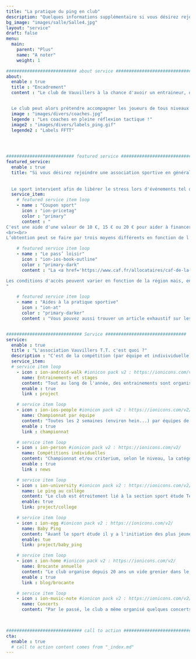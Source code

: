 ```yaml
---
title: "La pratique du ping en club"
description: "Quelques informations supplémentaire si vous désirez rejoindre une association sportive en général et/ou rejoindre le club de Vauvillers en particulier."
bg_image: "images/salle/Salle4.jpg"
layout: "service"
draft: false
menu:
  main:
    parent: "Plus"
    name: "A noter"
    weight: 1

########################### about service #############################
about:
  enable : true
  title : "Encadrement"
  content : "Le club de Vauvillers à la chance d'avoir un entraineur, diplômé d'état, qui dispense ses bons conseils lors des entrainements mais également lors des compétitions (comme les individuelles où une de nos joueuses à récemment atteint le niveau national dans sa catégorie !).


  Le club peut alors prétendre accompagner les joueurs de tous niveaux et se voit attribuer plusieurs labels de confiance de la part de la FFTT."
  image : "images/divers/coaches.jpg"
  legende : "Les coaches en pleine réflexion tactique !"
  image2 : "images/divers/labels_ping.gif"
  legende2 : "Labels FFTT"

  


########################## featured service ############################
featured_service:
  enable : true
  title: "Si vous désirez rejoindre une association sportive en général et/ou rejoindre le club de Vauvillers en particulier, vous pouvez bénéficier d'aides.
  
  
  Le sport intervient afin de libérer le stress lors d'événements tel que les déménagements. Il en va de même pour les parents, qui avec la pratique du sport et surtout un déménagement préparé peuvent soulager leur quotidien.  Pour cela, il est important de s'y prendre à l'avance dans les démarches de [changement d’adresse](https://www.fournisseur-energie.com/edf-demenagement/changement-adresse/) (résiliation, nouvelle souscription, etc.) notamment."
  service_item:
    # featured service item loop
    - name : "Coupon sport"
      icon : "ion-pricetag"
      color : "primary"
      content : "
C'est une aide d'une valeur de 10 €, 15 € ou 20 € pour aider à financer la licence de sport dans un club. 
<br><br>
L’obtention peut se faire par trois moyens différents en fonction de l’emploi parental"

    # featured service item loop
    - name : "Le pass’ loisir"
      icon : "ion-ios-book-outline"
      color : "primary-dark"
      content : "La <a href='https://www.caf.fr/allocataires/caf-de-la-charente-maritime/offre-de-service-0/enfance-et-jeunesse/activites-sportives-et-artistiques' target='_blank'>Caisse d'Allocations Familiales</a> propose une aide d’une cinquantaine d'euros pour aider à financer une activité.

Les conditions d'accès peuvent varier en fonction de la région mais, en général, il s’agit d’un chéquier de 5×10€ destiné à financer la pratique sportive ou culturelle d'un enfant âgé de 9 ans à 16 ans. 
"

    # featured service item loop
    - name : "Aides à la pratique sportive"
      icon : "ion-at"
      color : "primary-darker"
      content : "Vous pouvez aussi trouver un article exhaustif sur les aides à la pratique sportive et davantage d'informations vis-à-vis des critères d’éligibilités via ce lien : https://www.papernest.com/etat-des-lieux/actualites/aides-pratique-sportive/"


############################# Service ###############################
service:
  enable : true
  title : "L'association Vauvillers T.T. c'est quoi ?"
  description : "C'est de la compétition (par équipe et indivividuelle), de l'entrainement, des stages, des activités..."
  service_item:
  # service item loop
    - icon : ion-android-walk #ionicon pack v2 : https://ionicons.com/v2/
      name: Entrainements et stages
      content: "Tout au long de l'année, des entrainements sont organisés pour tous les joueurs. Le club organise même un stage annuel élite (avec des classés numérotés!)"
      enable : true
      link : project

    # service item loop
    - icon : ion-ios-people #ionicon pack v2 : https://ionicons.com/v2/
      name: Championnat par équipe
      content: "Toutes les 2 semaines (environ hein...) par équipes de 4 aux niveaux départemental et régional."
      enable : true
      link : championnat

    # service item loop
    - icon : ion-person #ionicon pack v2 : https://ionicons.com/v2/
      name: Compétitions individuelles
      content: "Championnat et/ou criterium, selon le niveau, la catégorie d'âge ou le classement. Il y a de multiples possibilités de briller pour les joueurs"
      enable : true
      link : news

    # service item loop
    - icon : ion-university #ionicon pack v2 : https://ionicons.com/v2/
      name: Le ping au collège 
      content: "Le club est étroitement lié à la section sport étude Tennis de Table du collège Charles Péguy"
      enable: true
      link: project/college

    # service item loop
    - icon : ion-egg #ionicon pack v2 : https://ionicons.com/v2/
      name: Baby Ping
      content: "Avant le sport étude il y a l'initiation des plus jeunes. Le club de Vauvillers participe également activement au Baby Ping et aux Tops détection"
      enable: tue
      link: project/baby_ping

    # service item loop
    - icon : ion-home #ionicon pack v2 : https://ionicons.com/v2/
      name: Brocante annuelle
      content: "Le club organise depuis 20 ans un vide grenier dans le village le dernier dimanche d'Août."
      enable : true
      link : blog/brocante

    # service item loop
    - icon : ion-music-note #ionicon pack v2 : https://ionicons.com/v2/
      name: Concerts
      content: "Par le passé, le club a même organisé quelques concerts de groupes locaux... ça remonte ça... :-)"

   

############################# call to action #################################
cta:
  enable : true
  # call to action content comes from "_index.md"
---
```

